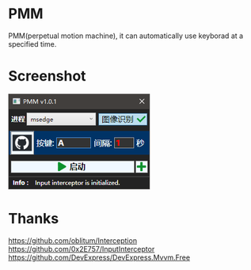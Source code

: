 # PMM
PMM(perpetual motion machine), it can automatically use keyborad at a specified time. 

# Screenshot
<img src="https://github.com/EjiHuang/PMM/blob/master/Screenshot/cap.bmp"/>

# Thanks
https://github.com/oblitum/Interception  
https://github.com/0x2E757/InputInterceptor  
https://github.com/DevExpress/DevExpress.Mvvm.Free  
